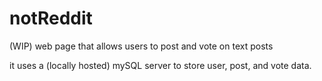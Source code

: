 # notReddit
(WIP) web page that allows users to post and vote on text posts 

it uses a (locally hosted) mySQL server to store user, post, and vote data. 

